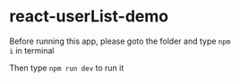 # react-userList-demo

Before running this app, please goto the folder and type <code>npm i</code> in terminal


Then type <code>npm run dev</code> to run it